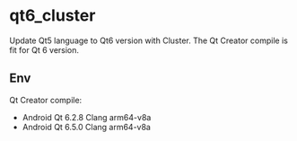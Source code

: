 # qt6_cluster
Update Qt5 language to Qt6 version with Cluster. The Qt Creator compile is fit for Qt 6 version.   

## Env   
Qt Creator compile:   
- Android Qt 6.2.8 Clang arm64-v8a   
- Android Qt 6.5.0 Clang arm64-v8a   
